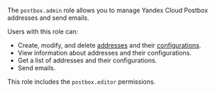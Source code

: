 The `postbox.admin` role allows you to manage Yandex Cloud Postbox addresses and send emails.

Users with this role can:
* Create, modify, and delete [addresses](../../postbox/concepts/glossary.md#adress) and their [configurations](../../postbox/concepts/glossary.md#configuration).
* View information about addresses and their configurations.
* Get a list of addresses and their configurations.
* Send emails.

This role includes the `postbox.editor` permissions.
